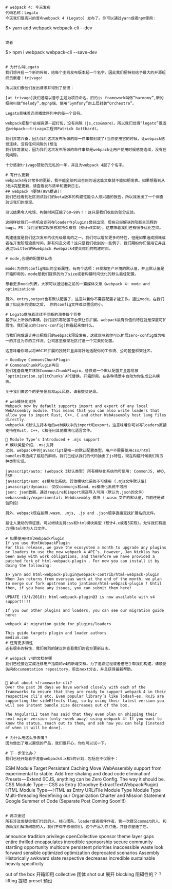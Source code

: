 ```
# webpack 4: 今天发布
代码名称：Legato
今天我们很高兴的宣布webpack 4 (Legato) 发布了。你可以通过yarn或者npm使用：
```
$> yarn add webpack webpack-cli --dev
```

或者

```
$> npm i webpack webpack-cli --save-dev
```

# 为什么叫Legato
我们想开启一个新的传统，给每个主线发布版本起一个名字。因此我们把特权给予最大的开源组织贡献者：trivago!

所以我们像他们发出请求并得到了反馈：

[at trivago]我们通常以音乐主题为项目命名。旧的js framework叫做“harmony”,新的框架叫做“melody”,在php端，使用“Symfony”的上层封装“Orchestra”。

Legato意味着连续播放序列中的每一个音符。

webpack把整个前端资源一起打包，没有间隙（js,css&more）。所以我们觉得“legato”很适合webpack——trivago工程师Patrick Gotthardt。

我们非常兴奋，因为我们这次发布所做的每一件事都封装了(当你使用它的时候，让webpack感觉连续，没有任何间隙的)想法
我们非常激动，因为我们这次发布所做的每件事都是webpack让用户使用时候感觉连续，没有任何间隙。

十分感谢trivago赞助的无私的一年，并且为webpack 4起了个名字。

# 有什么更新
webpack4有非常多的更新，我不能全部列出否则的话这篇文章就不能如期发表。如果想看到从3到4完整更新，请查看发布清单和更新日志。
## webpack 4更快(98%提速)!
我们已经看到社区测试我们的beta版本的构建性能令人感兴趣的报告，所以我发出了一个调查验证我们的发现。

测试结果令人吃惊，构建时间压缩了60~98%！！这只是我们收到的部分反馈。

这同样给我们一些机会识别在loader与plugins曾经出现，现在已经解决的阻断主流程的bugs。PS：我们没有实现多核和持久缓存（预计v5实现），这意味着我们还有很多优化空间。

构建速度是我们这次发布的优先级最高的之一。我们可以增加更多的特性，但是如果造成损耗或者在开发阶段浪费时间，那有何意义呢？这只是我们收到的一些例子，我们期盼你们使用它并且通过twitter的#webpack #webpack4提交你们的构建时间。

# mode,合理的配置默认值

mode:为你的config推出的全新属性。有两个选项：开发和生产环境的默认值，并且默认值是开箱即用的。mode是我们提供的为了size或者构建时间优化的默认最佳配置。

想看更多mode列表，大家可以通过看之前的一篇媒体文章《webpack 4: mode and optimization》

另外，entry,output也有默认配置了，这意味着你不需要配置才能工作。通过mode，在我们做了如此多的提取之后， 你的config文件难以置信的小。

# Legato意味着连续不间断的演奏每个节奏
基于以上所做的事情，我们提供零配置平台来让你扩展。webpack最有价值的特性就是深度可扩展性。我们定义的(zero-config)你看起来像什么。

当我们完成设计并且把我们的webpack预设发布，这就意味着你可以扩展zero-config成为唯一的并且为你的工作流、公司甚至框架社区打造一个完美的配置。

这意味着你可以将#0CJS扩展的独特并且非常好地适配你的工作流、公司甚至框架社区。

✂ Goodbye CommonsChunkPlugin
# CommonsChunkPlugin再见
我们准备弃用并移除CommonsChunkPlugin，替换成一个默认配置并且容易被`optimization.splitChunks`API替换，开箱即用，在各种场景中自动为你生成公共模块。

关于我们做这个的更多信息和api风格，请看提交记录。

# web模块化支持
Webpack now by default supports import and export of any local WebAssembly module. This means that you can also write loaders that allow you to import Rust, C++, C and other WebAssembly host lang files directly.
webpack4.0默认支持本地的web模块中的import和export。这意味着你可以写loaders直接支持在Rust, C++, C和任何其他模块化语言文件。

🐐 Module Type’s Introduced + .mjs support
# 模块类型介绍、.msj支持
之前，webpack中的javascript是唯一的默认配置类型。用户不需要使用css/html bundles等造成了尴尬的麻烦。我们已经从我们的代码抽出了js特性，现在构建时候我们有五种类型实现。

javascript/auto: (webpack 3默认类型) 所有模块化系统均可使用: CommonJS, AMD, ESM
javascript/esm: es模块化系统，其他模块化系统不可使用 (.mjs文件默认值)
javascript/dynamic: 仅仅commonjs和amd，es模块化系统不可用
json: json数据，通过require和import渠道导入可用（默认为.json的文件）
webassembly/experimental: WebAssembly 模块 (.wasm 文件的默认值，目前还是试验阶段）

另外，webpack现在按照.wasm, .mjs, .js and .json顺序直接查找扩展名的文件。

最让人激动的特征是，可以继续支持css和html模块类型（预计4.x或者5实现）。允许我们有能力把html作为入口文件。

# 如果使用HtmlWebpackPlugin
If you use HtmlWebpackPlugin
For this release, we gave the ecosystem a month to upgrade any plugins or loaders to use the new webpack 4 API’s. However, Jan Nicklas has been away with work obligations, and therefore we have provided a patched fork of html-webpack-plugin . For now you can install it by doing the following:

$> yarn add html-webpack-plugin@webpack-contrib/html-webpack-plugin
When Jan returns from overseas work at the end of the month, we plan to merge our fork upstream into jantimon/html-webpack-plugin ! Until then, if you have any issues, you can submit them here!

UPDATE (3/1/2018): html-webpack-plugin@3 is now available with v4 support!!!!

If you own other plugins and loaders, you can see our migration guide here:

webpack 4: migration guide for plugins/loaders

This guide targets plugin and loader authors
medium.com	
# 还有更多特性
还有很多的特性，我们强烈的建议你查看我们的官方更新日志。

# webpack v4的文档在哪
我们已经接近完成迁移用户指南和v4的新增文档。为了追踪过程或者搭把手帮我们构建，请顺便访问documentation repository，剪出next分支，并且获得最新帮助。


🤷‍ What about <framework>-cli?
Over the past 30 days we have worked closely with each of the frameworks to ensure that they are ready to support webpack 4 in their respective cli’s etc. Even popular library’s like lodash-es, RxJS are supporting the sideEffects flag, so by using their latest version you will see instant bundle size decreases out of the box.

The AngularCLI team has said that they even plan on shipping their next major version (only ~week away) using webpack 4! If you want to know the status, reach out to them, and ask how you can help [instead of when it will be done].

# 为什么用这么多表情？
因为做出了难以置信的产品，我们很开心，你也可以试一下。

# 下一步怎么办？
我们已经开始着手准备webpack4.x和5的计划，包括但不仅限于：

```
ESM Module Target
Persistent Caching
Move WebAssembly support from experimental to stable. Add tree-shaking and dead code elimination!
Presets — Extend 0CJS, anything can be Zero Config. The way it should be.
CSS Module Type — CSS as Entry (Goodbye ExtractTextWebpackPlugin)
HTML Module Type — HTML as Entry
URL/File Module Type
<Create Your Own> Module Type
Multi-threading
Redefining our Organization Charter and Mission Statement
Google Summer of Code (Separate Post Coming Soon!!!)
```

# 再次谢过
所有涉及贡献给我们代码的人，核心团队，loader或者插件作者。第一次提交commit的人，和协助我们解决问题的人，我们不得不感谢你们，这个产品为你打造，并且你塑造了它。
```

announce
tradition
privilege 
openCollective 
sponsor
theme
layer
gaps
entire
thrilled
encapsulates 
incredible
sponsorship
secure
community 
startling
opportunity
multicore
persistent
priorities
inaccessible
waste 
look forward
sensible
optimized
optimization
deprecated
scenarios
Assembly
Historically
awkward
slate
respective
decreases 
incredible
sustainable
heavily
specificity

out of the box 开箱即用
collective 团体
shot out 展开
blocking 阻碍性的？？
lifting 提取
preset 预设